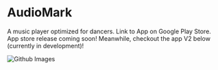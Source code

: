 # AudioMark

A music player optimized for dancers. Link to App on Google Play Store. App store release coming soon! Meanwhile, checkout the app V2 below (currently in development)!

![Github Images](https://user-images.githubusercontent.com/67121244/202879280-c5afe8ea-77ec-4cc8-bd85-6e9d07771f41.png)
